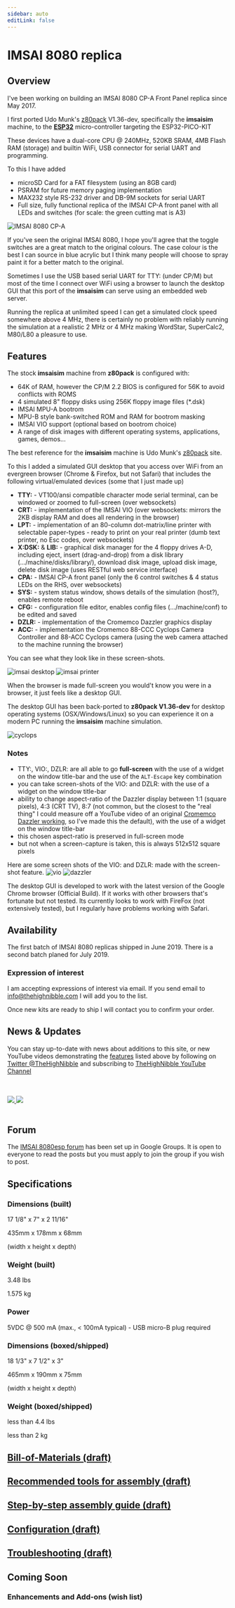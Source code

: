 ```yaml
---
sidebar: auto
editLink: false
---
```

# IMSAI 8080 replica

## Overview

I've been working on building an IMSAI 8080 CP-A Front Panel replica since May 2017.

I first ported Udo Munk's [z80pack](http://bit.ly/Z80pack) V1.36-dev, specifically the **imsaisim** machine, to the [**ESP32**](https://www.espressif.com/en/products/hardware/development-boards) micro-controller targeting the ESP32-PICO-KIT

These devices have a dual-core CPU @ 240MHz, 520KB SRAM, 4MB Flash RAM (storage) and builtin WiFi, USB connector for serial UART and programming.

To this I have added

- microSD Card for a FAT filesystem (using an 8GB card)
- PSRAM for future memory paging implementation
- MAX232 style RS-232 driver and DB-9M sockets for serial UART
- Full size, fully functional replica of the IMSAI CP-A front panel with all LEDs and switches (for scale: the green cutting mat is A3)

![IMSAI 8080 CP-A](./CPA_1024.png)

If you've seen the original IMSAI 8080, I hope you'll agree that the toggle switches are a great match to the original colours. The case colour is the best I can source in blue acrylic but I think many people will choose to spray paint it for a better match to the original.

Sometimes I use the USB based serial UART for TTY: (under CP/M) but most of the time I connect over WiFi using a browser to launch the desktop GUI that this port of the **imsaisim** can serve using an embedded web server.

Running the replica at unlimited speed I can get a simulated clock speed somewhere above 4 MHz, there is certainly no problem with reliably running the simulation at a realistic 2 MHz or 4 MHz making WordStar, SuperCalc2, M80/L80 a pleasure to use.

## Features
The stock **imsaisim** machine from **z80pack** is configured with:

- 64K of RAM, however the CP/M 2.2 BIOS is configured for 56K to avoid conflicts with ROMS
- 4 simulated 8" floppy disks using 256K floppy image files (*.dsk)
- IMSAI MPU-A bootrom
- MPU-B style bank-switched ROM and RAM for bootrom masking
- IMSAI VIO support (optional based on bootrom choice)
- A range of disk images with different operating systems, applications, games, demos...

The best reference for the **imsaisim** machine is Udo Munk's [z80pack](http://bit.ly/z80pack) site.

To this I added a simulated GUI desktop that you access over WiFi from an evergreen browser (Chrome & Firefox, but not Safari) that includes the following virtual/emulated devices (some that I just made up)

- **TTY:** - VT100/ansi compatible character mode serial terminal, can be windowed or zoomed to full-screen (over websockets)
- **CRT:** -  implementation of the IMSAI VIO (over websockets: mirrors the 2KB display RAM and does all rendering in the browser)
- **LPT:**  - implementation of an 80-column dot-matrix/line printer with selectable paper-types - ready to print on your real printer (dumb text printer, no Esc codes, over websockets)
- **X:DSK:**  & **LIB:** - graphical disk manager for the 4 floppy drives A-D, including eject, insert (drag-and-drop) from a disk library (.../machine/disks/library/), download disk image, upload disk image, delete disk image (uses RESTful web service interface)
- **CPA:** - IMSAI CP-A front panel (only the 6 control switches & 4 status LEDs on the RHS, over websockets)
- **SYS:** - system status window, shows details of the simulation (host?), enables remote reboot
- **CFG:** - configuration file editor, enables config files (.../machine/conf) to be edited and saved
- **DZLR:** - implementation of the Cromemco Dazzler graphics display
- **ACC:** - implementation the Cromemco 88-CCC Cyclops Camera Controller and 88-ACC Cyclops camera (using the web camera attached to the machine running the browser)

You can see what they look like in these screen-shots.

![imsai desktop](./IMSAI_Desktop.png)
![imsai printer](./IMSAI_Printer.png)

When the browser is made full-screen you would't know you were in a browser, it just feels like a desktop GUI.

The desktop GUI has been back-ported to **z80pack V1.36-dev** for desktop operating systems (OSX/Windows/Linux) so you can experience it on a modern PC running the **imsaisim** machine simulation.

<!-- ![webui](./DZLR_desktop.png) -->
![cyclops](./ACC_desktop.png)

### Notes

- TTY:, VIO:, DZLR: are all able to go **full-screen** with the use of a widget on the window title-bar and the use of the `ALT-Escape` key combination
- you can take screen-shots of the VIO: and DZLR: with the use of a widget on the window title-bar
- ability to change aspect-ratio of the Dazzler display between 1:1 (square pixels), 4:3 (CRT TV), 8:7 (not common, but the closest to the "real thing" I could measure off a YouTube video of an original [Cromemco Dazzler working](http://bit.ly/2KVVcfHI), so I've made this the default), with the use of a widget on the window title-bar
- this chosen aspect-ratio is preserved in full-screen mode
- but not when a screen-capture is taken, this is always 512x512 square pixels

Here are some screen shots of the VIO: and DZLR: made with the  screen-shot feature.
![vio](./VIO_screenshot.png)
![dazzler](./DZLR_screenshot.png)

The desktop GUI is developed to work with the latest version of the Google Chrome browser (Official Build). If it works with other browsers that's fortunate but not tested. Its currently looks to work with FireFox (not extensively tested), but I regularly have problems working with Safari.

## Availability

The first batch of IMSAI 8080 replicas shipped in June 2019. There is a second batch planed for July 2019.

### Expression of interest

I am accepting expressions of interest via email. If you send email to [info@thehighnibble.com](mailto:info@thehighnibble.com) I will add you to the list.

Once new kits are ready to ship I will contact you to confirm your order.

## News & Updates

You can stay up-to-date with news about additions to this site, or new YouTube videos demonstrating the [features](/imsai8080/#features) listed above by following on [Twitter @TheHighNibble](https://twitter.com/@TheHighNibble) and subscribing to [TheHighNibble YouTube Channel](https://www.youtube.com/channel/UC8iQedOYRxQt8qjw2TGTq3w)

<br/>
<br/>
<div class='socials'>
    <a href='https://twitter.com/@TheHighNibble' target='_blank' rel="noopener noreferrer">
        <img class='social' src='/img/twitter.png'/>
    </a>
    <a href='https://www.youtube.com/channel/UC8iQedOYRxQt8qjw2TGTq3w' target='_blank' rel="noopener noreferrer">
        <img class='social' src='/img/youtube.png'/>
    </a>
</div>
<br/>

## Forum

The [IMSAI 8080esp forum](http://bit.ly/IMSAI8080esp) has been set up in Google Groups. It is open to everyone to read the posts but you must apply to join the group if you wish to post.


## Specifications

### Dimensions (built)

17 1/8" x 7" x 2 11/16"

435mm x 178mm x 68mm

(width x height x depth)

### Weight (built)

3.48 lbs

1.575 kg

### Power

5VDC @ 500 mA (max., < 100mA typical) - USB micro-B plug required

### Dimensions (boxed/shipped)

18 1/3" x 7 1/2" x 3"

465mm x 190mm x 75mm

(width x height x depth)

### Weight (boxed/shipped)

less than 4.4 lbs

less than 2 kg

## [Bill-of-Materials (draft)](bom/)

## [Recommended tools for assembly (draft)](tools/)

## [Step-by-step assembly guide (draft)](assembly/)

## [Configuration (draft)](configure/)

## [Troubleshooting (draft)](troubleshooting/)

## Coming Soon

### Enhancements and Add-ons (wish list)